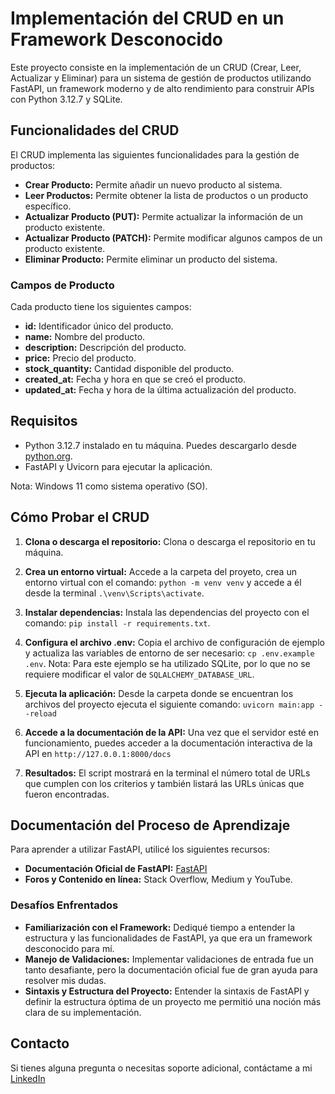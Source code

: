 # Implementación del CRUD en un Framework Desconocido

Este proyecto consiste en la implementación de un CRUD (Crear, Leer, Actualizar
y Eliminar) para un sistema de gestión de productos utilizando FastAPI, un
framework moderno y de alto rendimiento para construir APIs con Python 3.12.7 y
SQLite.

## Funcionalidades del CRUD

El CRUD implementa las siguientes funcionalidades para la gestión de productos:

- **Crear Producto:** Permite añadir un nuevo producto al sistema.
- **Leer Productos:** Permite obtener la lista de productos o un producto
  específico.
- **Actualizar Producto (PUT):** Permite actualizar la información de un
  producto existente.
- **Actualizar Producto (PATCH):** Permite modificar algunos campos de un
  producto existente.
- **Eliminar Producto:** Permite eliminar un producto del sistema.

### Campos de Producto

Cada producto tiene los siguientes campos:

- **id:** Identificador único del producto.
- **name:** Nombre del producto.
- **description:** Descripción del producto.
- **price:** Precio del producto.
- **stock_quantity:** Cantidad disponible del producto.
- **created_at:** Fecha y hora en que se creó el producto.
- **updated_at:** Fecha y hora de la última actualización del producto.

## Requisitos

- Python 3.12.7 instalado en tu máquina. Puedes descargarlo desde
  [python.org](https://www.python.org/).
- FastAPI y Uvicorn para ejecutar la aplicación.

Nota: Windows 11 como sistema operativo (SO).

## Cómo Probar el CRUD

1. **Clona o descarga el repositorio:** Clona o descarga el repositorio en tu
   máquina.

2. **Crea un entorno virtual:** Accede a la carpeta del proyeto, crea un entorno
   virtual con el comando: `python -m venv venv` y accede a él desde la terminal
   `.\venv\Scripts\activate`.

3. **Instalar dependencias:** Instala las dependencias del proyecto con el
   comando: `pip install -r requirements.txt`.

4. **Configura el archivo .env:** Copia el archivo de configuración de ejemplo y
   actualiza las variables de entorno de ser necesario: `cp .env.example .env`.
   Nota: Para este ejemplo se ha utilizado SQLite, por lo que no se requiere
   modificar el valor de `SQLALCHEMY_DATABASE_URL`.

5. **Ejecuta la aplicación:** Desde la carpeta donde se encuentran los archivos
   del proyecto ejecuta el siguiente comando: `uvicorn main:app --reload`

6. **Accede a la documentación de la API:** Una vez que el servidor esté en
   funcionamiento, puedes acceder a la documentación interactiva de la API en
   `http://127.0.0.1:8000/docs`

7. **Resultados:** El script mostrará en la terminal el número total de URLs que
   cumplen con los criterios y también listará las URLs únicas que fueron
   encontradas.

## Documentación del Proceso de Aprendizaje

Para aprender a utilizar FastAPI, utilicé los siguientes recursos:

- **Documentación Oficial de FastAPI:** [FastAPI](https://fastapi.tiangolo.com/)
- **Foros y Contenido en línea:** Stack Overflow, Medium y YouTube.

### Desafíos Enfrentados

- **Familiarización con el Framework:** Dediqué tiempo a entender la estructura
  y las funcionalidades de FastAPI, ya que era un framework desconocido para mí.
- **Manejo de Validaciones:** Implementar validaciones de entrada fue un tanto
  desafiante, pero la documentación oficial fue de gran ayuda para resolver mis
  dudas.
- **Sintaxis y Estructura del Proyecto:** Entender la sintaxis de FastAPI y
  definir la estructura óptima de un proyecto me permitió una noción más clara
  de su implementación.

## Contacto

Si tienes alguna pregunta o necesitas soporte adicional, contáctame a mi
[LinkedIn](https://www.linkedin.com/in/renzo-bocanegra-dev/)
